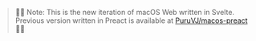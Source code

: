> 🛑🛑 Note: This is the new iteration of macOS Web written in Svelte. Previous version written in Preact is available at [PuruVJ/macos-preact](https://github.com/puruvj/macos-preact) 🛑🛑

